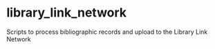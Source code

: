 # library_link_network
Scripts to process bibliographic records and upload to the Library Link Network

